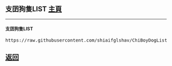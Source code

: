 <h2 id="chiboydoglist">支囝狗隻LIST <a href="https://lih.kg/ioxQqS">主頁</a></h2>
<hr />

<h4>支囝狗隻LIST</h4>
<div class="chiboydoglist"><pre>https://raw.githubusercontent.com/shiaifglshav/ChiBoyDogList/main/ChiBoyDogList.json</pre></div>

<h2><a href="./">返回</a></h2>
